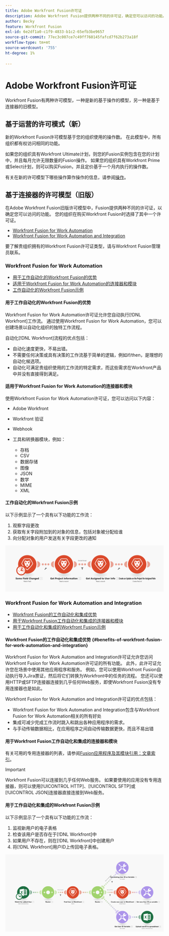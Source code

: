 ```yaml
---
title: Adobe Workfront Fusion许可证
description: Adobe Workfront Fusion提供两种不同的许可证，确定您可以访问的功能。 您的组织在购买Workfront Fusion时选择了其中一个许可证。
author: Becky
feature: Workfront Fusion
exl-id: 6e2df1a0-c1f9-4833-b1c2-65efb3be9657
source-git-commit: 77ec3c007ce7c49ff760145fafcd7f62b273a18f
workflow-type: tm+mt
source-wordcount: '755'
ht-degree: 1%

---
```


# Adobe Workfront Fusion许可证

Workfront Fusion有两种许可模型，一种是新的基于操作的模型，另一种是基于连接器的旧模型。

## 基于运营的许可模式（新）

新的Workfront Fusion许可模型基于您的组织使用的操作数。 在此模型中，所有组织都有权访问相同的功能。

如果您的组织具有Workfront Ultimate计划，则您的Fusion实例包含在您的计划中，并且每月允许无限数量的Fusion操作。 如果您的组织具有Workfront Prime或Select计划，则可以购买Fusion，并且定价基于一个月内执行的操作数。

有关在新的许可模型下哪些操作算作操作的信息，请参阅[操作](/help/workfront-fusion/set-up-and-manage-workfront-fusion/licensing-operations-overview/operations-in-workfront-fusion.md)。

## 基于连接器的许可模型（旧版）

在Adobe Workfront Fusion旧版许可模型中，Fusion提供两种不同的许可证，以确定您可以访问的功能。 您的组织在购买Workfront Fusion时选择了其中一个许可证。

* [Workfront Fusion for Work Automation](#workfront-fusion-for-work-automation)
* [Workfront Fusion for Work Automation and Integration](#workfront-fusion-for-work-automation-and-integration)

要了解贵组织拥有的Workfront Fusion许可证类型，请与Workfront Fusion管理员联系。

### Workfront Fusion for Work Automation

* [用于工作自动化的Workfront Fusion的优势](#benefits-of-workfront-fusion-for-work-automation)
* [适用于Workfront Fusion for Work Automation的连接器和模块](#connectors-and-modules-available-for-workfront-fusion-for-work-automation)
* [工作自动化的Workfront Fusion示例](#example-of-workfront-fusion-for-work-automation)

#### 用于工作自动化的Workfront Fusion的优势

Workfront Fusion for Work Automation许可证允许您自动执行[!DNL Workfront]工作流。 通过使用Workfront Fusion for Work Automation，您可以创建场景以自动化组织的独特工作流程。

自动化[!DNL Workfront]流程的优点包括：

* 自动化速度更快，不易出错。
* 不需要任何决策或具有决策的工作流基于简单的逻辑，例如if/then，是理想的自动化候选项。
* 自动化可满足贵组织使用的工作流的特定需求，而这些需求在Workfront产品中并没有直接得到满足。

#### 适用于Workfront Fusion for Work Automation的连接器和模块

使用Workfront Fusion for Work Automation许可证，您可以访问以下内容：

* Adobe Workfront
* Workfront 验证
* Webhook
* 工具和转换器模块，例如：

   * 存档
   * CSV
   * 数据存储
   * 图像
   * JSON
   * 数学
   * MIME
   * XML

#### 工作自动化的Workfront Fusion示例

以下示例显示了一个具有以下功能的工作流：

1. 观察字段更改
1. 获取有关字段附加到的对象的信息，包括对象被分配给谁
1. 向分配对象的用户发送有关字段更改的通知

![自动化示例](assets/fusion-template-example.png)

### Workfront Fusion for Work Automation and Integration

* [Workfront Fusion的工作自动化和集成优势](#benefits-of-workfront-fusion-for-work-automation-and-integration)
* [用于Workfront Fusion工作自动化和集成的连接器和模块](#connectors-and-modules-available-for-workfront-fusion-for-work-automation-and-integration)
* [用于工作自动化和集成的Workfront Fusion示例](#example-of-workfront-fusion-for-work-automation-and-integration)

#### Workfront Fusion的工作自动化和集成优势 {#benefits-of-workfront-fusion-for-work-automation-and-integration}

Workfront Fusion for Work Automation and Integration许可证允许您访问Workfront Fusion for Work Automation许可证的所有功能。 此外，此许可证允许您在场景中使用其他应用程序和服务。 例如，您可以使用Workfront Fusion自动执行导入Jira票证，然后将它们转换为Workfront中的任务的流程。 您还可以使用HTTP或SFTP连接器连接到几乎任何Web服务，即使Workfront Fusion没有专用连接器也是如此。

Workfront Fusion for Work Automation and Integration许可证的优点包括：

* Workfront Fusion for Work Automation and Integration包含与Workfront Fusion for Work Automation相关的所有好处
* 集成可减少完成工作流时跳入和跳出各种应用程序的需求。
* 与手动传输数据相比，在应用程序之间自动传输数据更快，而且不易出错

#### 用于Workfront Fusion工作自动化和集成的连接器和模块

有关可用的专用连接器的列表，请参阅[Fusion应用程序及其模块引用：文章索引](/help/workfront-fusion/references/apps-and-modules/apps-and-modules-toc.md)。

>[!IMPORTANT]
>
>Workfront Fusion可以连接到几乎任何Web服务。 如果要使用的应用没有专用连接器，则可以使用[!UICONTROL HTTP]、[!UICONTROL SFTP]或[!UICONTROL JSON]连接器直接连接到Web服务。

#### 用于工作自动化和集成的Workfront Fusion示例

以下示例显示了一个具有以下功能的工作流：

1. 监视新用户的电子表格
1. 检查该用户是否存在于[!DNL Workfront]中
1. 如果用户不存在，则在[!DNL Workfront]中创建用户
1. 将[!DNL Workfront]用户ID上传回电子表格。

![自动化方案示例](assets/fusion-integration-example.png)
